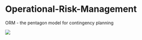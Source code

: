 # Operational-Risk-Management
ORM - the pentagon model for contingency planning

<img src='../src/assets/matrix-image.jpg'>